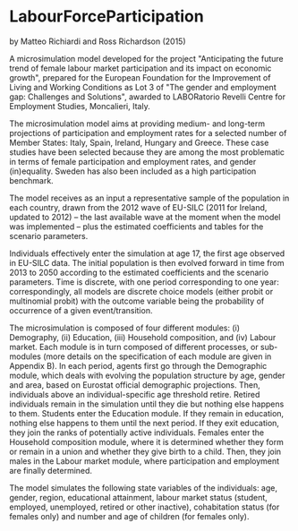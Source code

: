 # LabourForceParticipation

by Matteo Richiardi and Ross Richardson (2015)

A microsimulation model developed for the project "Anticipating the future trend of female labour market participation and its impact on economic growth", prepared for the European Foundation for the Improvement of Living and Working Conditions as Lot 3 of "The gender and employment gap: Challenges and Solutions", awarded to LABORatorio Revelli Centre for Employment Studies, Moncalieri, Italy.

The microsimulation model aims at providing medium- and long-term projections of participation and employment rates for a selected number of Member States: Italy, Spain, Ireland, Hungary and Greece. These case studies have been selected because they are among the most problematic in terms of female participation and employment rates, and gender (in)equality. Sweden has also been included as a high participation benchmark.

The model receives as an input a representative sample of the population in each country, drawn from the 2012 wave of EU-SILC (2011 for Ireland, updated to 2012) – the last available wave at the moment when the model was implemented – plus the estimated coefficients and tables for the scenario parameters.

Individuals effectively enter the simulation at age 17, the first age observed in EU-SILC data. The initial population is then evolved forward in time from 2013 to 2050 according to the estimated coefficients and the scenario parameters. Time is discrete, with one period corresponding to one year: correspondingly, all models are discrete choice models (either probit or multinomial probit) with the outcome variable being the probability of occurrence of a given event/transition.

The microsimulation is composed of four different modules: (i) Demography, (ii) Education, (iii) Household composition, and (iv) Labour market. Each module is in turn composed of different processes, or sub-modules (more details on the specification of each module are given in Appendix B). In each period, agents first go through the Demographic module, which deals with evolving the population structure by age, gender and area, based on Eurostat official demographic projections. Then, individuals above an individual-specific age threshold retire. Retired individuals remain in the simulation until they die but nothing else happens to them. Students enter the Education module. If they remain in education, nothing else happens to them until the next period. If they exit education, they join the ranks of potentially active individuals. Females enter the Household composition module, where it is determined whether they form or remain in a union and whether they give birth to a child. Then, they join males in the Labour market module, where participation and employment are finally determined. 

The model simulates the following state variables of the individuals: age, gender, region, educational attainment, labour market status (student, employed, unemployed, retired or other inactive), cohabitation status (for females only) and number and age of children (for females only). 
